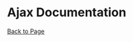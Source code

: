 # Ajax Documentation

[Back to Page](https://github.com/vicmunoz-coke/documenting/blob/main/docs/Page.md)